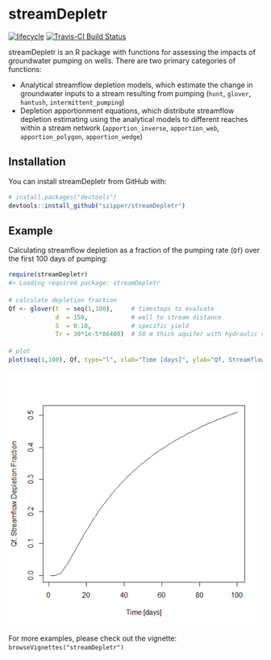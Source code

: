 
<!-- README.md is generated from README.Rmd. Please edit that file -->

# streamDepletr

[![lifecycle](https://img.shields.io/badge/lifecycle-experimental-orange.svg)](https://www.tidyverse.org/lifecycle/#experimental)
[![Travis-CI Build
Status](https://travis-ci.org/szipper/streamDepletr.svg?branch=master)](https://travis-ci.org/szipper/streamDepletr)

streamDepletr is an R package with functions for assessing the impacts
of groundwater pumping on wells. There are two primary categories of
functions:

  - Analytical streamflow depletion models, which estimate the change in
    groundwater inputs to a stream resulting from pumping (`hunt`,
    `glover`, `hantush`, `intermittent_pumping`)
  - Depletion apportionment equations, which distribute streamflow
    depletion estimating using the analytical models to different
    reaches within a stream network (`apportion_inverse`,
    `apportion_web`, `apportion_polygon`, `apportion_wedge`)

## Installation

You can install streamDepletr from GitHub with:

``` r
# install.packages("devtools")
devtools::install_github("szipper/streamDepletr")
```

## Example

Calculating streamflow depletion as a fraction of the pumping rate
(`Qf`) over the first 100 days of pumping:

``` r
require(streamDepletr)
#> Loading required package: streamDepletr

# calculate depletion fraction
Qf <- glover(t  = seq(1,100),     # timesteps to evaluate
             d  = 150,            # well to stream distance
             S  = 0.10,           # specific yield
             Tr = 30*1e-5*86400)  # 50 m thick aquifer with hydraulic conductivity of 1e-5 m/s

# plot
plot(seq(1,100), Qf, type="l", xlab="Time [days]", ylab="Qf, Streamflow Depletion Fraction")
```

![](README-SamplePlot-1.png)<!-- -->

For more examples, please check out the vignette:
`browseVignettes("streamDepletr")`
